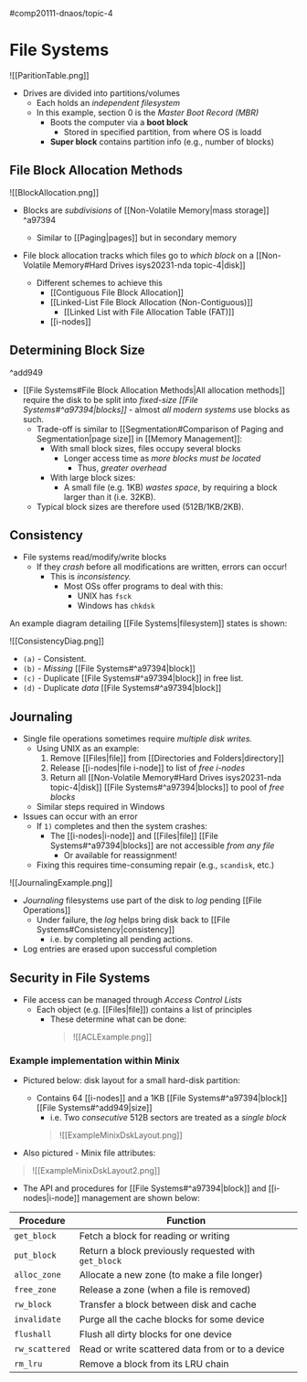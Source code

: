 #comp20111-dnaos/topic-4 
# File Systems

![[ParitionTable.png]]

- Drives are divided into partitions/volumes
	- Each holds an *independent filesystem*
	- In this example, section 0 is the *Master Boot Record (MBR)*
		- Boots the computer via a **boot block**
			- Stored in specified partition, from where OS is loadd
		- **Super block** contains partition info (e.g., number of blocks)

## File Block Allocation Methods

![[BlockAllocation.png]]

- Blocks are *subdivisions* of [[Non-Volatile Memory|mass storage]] ^a97394
	- Similar to [[Paging|pages]] but in secondary memory

- File block allocation tracks which files go to *which block* on a [[Non-Volatile Memory#Hard Drives isys20231-nda topic-4|disk]]
	- Different schemes to achieve this
		- [[Contiguous File Block Allocation]]
		- [[Linked-List File Block Allocation (Non-Contiguous)]]
			- [[Linked List with File Allocation Table (FAT)]]
		- [[i-nodes]]

## Determining Block Size

^add949

- [[File Systems#File Block Allocation Methods|All allocation methods]] require the disk to be split into *fixed-size [[File Systems#^a97394|blocks]]* - almost *all modern systems* use blocks as such.
	- Trade-off is similar to [[Segmentation#Comparison of Paging and Segmentation|page size]] in [[Memory Management]]:
		- With small block sizes, files occupy several blocks
			- Longer access time as *more blocks must be located*
				- Thus, *greater overhead*
		- With large block sizes:
			- A small file (e.g. 1KB) *wastes space*, by requiring a block larger than it (i.e. 32KB).
	- Typical block sizes are therefore used (512B/1KB/2KB).

## Consistency

- File systems read/modify/write blocks
	- If they *crash* before all modifications are written, errors can occur!
		- This is *inconsistency.*
			- Most OSs offer programs to deal with this:
				- UNIX has `fsck`
				- Windows has `chkdsk`

An example diagram detailing [[File Systems|filesystem]] states is shown:

![[ConsistencyDiag.png]]

- `(a)` - Consistent.
- `(b)` - *Missing* [[File Systems#^a97394|block]]
- `(c)` - Duplicate [[File Systems#^a97394|block]] in free list.
- `(d)` - Duplicate *data* [[File Systems#^a97394|block]]

## Journaling

- Single file operations sometimes require *multiple disk writes.* 
	- Using UNIX as an example:
		1) Remove [[Files|file]] from [[Directories and Folders|directory]]
		2) Release [[i-nodes|file i-node]] to list of *free i-nodes*
		3) Return all [[Non-Volatile Memory#Hard Drives isys20231-nda topic-4|disk]] [[File Systems#^a97394|blocks]] to pool of *free blocks*
	- Similar steps required in Windows
- Issues can occur with an error
	- If `1)` completes and then the system crashes:
		- The [[i-nodes|i-node]] and [[Files|file]] [[File Systems#^a97394|blocks]] are not accessible *from any file*
			- Or available for reassignment!
	- Fixing this requires time-consuming repair (e.g., `scandisk`, etc.)

![[JournalingExample.png]]

- *Journaling* filesystems use part of the disk to *log* pending [[File Operations]]
	- Under failure, the *log* helps bring disk back to [[File Systems#Consistency|consistency]]
		- i.e. by completing all pending actions.
- Log entries are erased upon successful completion

## Security in File Systems

- File access can be managed through *Access Control Lists*
	- Each object (e.g. [[Files|file]]) contains a list of principles
		- These determine what can be done:
			>![[ACLExample.png]]

### Example implementation within Minix

- Pictured below: disk layout for a small hard-disk partition:
	- Contains 64 [[i-nodes]] and a 1KB [[File Systems#^a97394|block]] [[File Systems#^add949|size]]
		- i.e. Two *consecutive* 512B sectors are treated as a *single block*
		>![[ExampleMinixDskLayout.png]]
		
- Also pictured - Minix file attributes:
>![[ExampleMinixDskLayout2.png]]

- The API and procedures for [[File Systems#^a97394|block]] and [[i-nodes|i-node]] management are shown below:


| Procedure | Function |
| --------- | -------- |
| `get_block` | Fetch a block for reading or writing |
| `put_block` | Return a block previously requested with `get_block` |
| `alloc_zone` | Allocate a new zone (to make a file longer) |
| `free_zone` | Release a zone (when a file is removed) |
| `rw_block` | Transfer a block between disk and cache |
| `invalidate` | Purge all the cache blocks for some device |
| `flushall` | Flush all dirty blocks for one device |
| `rw_scattered` | Read or write scattered data from or to a device |
| `rm_lru` | Remove a block from its LRU chain |

